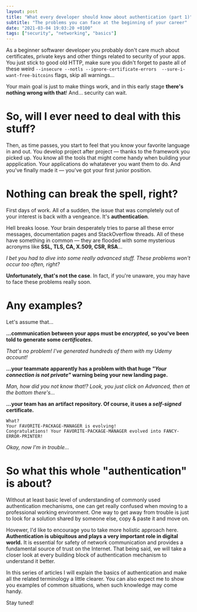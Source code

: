 ```yaml
---
layout: post
title: "What every developer should know about authentication (part 1)"
subtitle: "The problems you can face at the beginning of your career"
date: "2021-03-04 19:03:20 +0100"
tags: ["security", "networking", "basics"]
---
```


As a beginner softwarer developer you probably don't care much about
certificates, private keys and other things related to security of your apps.
You just stick to good old HTTP, make sure you didn't forget to paste all of
these weird `--insecure --notls --ignore-certificate-errors 
--sure-i-want-free-bitcoins` flags, skip all warnings...

Your main goal is just to make things work, and in this early stage **there's
nothing wrong with that**! And... security can wait.

# So, will I ever need to deal with this stuff?

Then, as time passes, you start to feel that you know your favorite language in
and out. You develop project after project — thanks to the framework you picked
up. You know all the tools that might come handy when building your
appplication. Your applications do whatatever you want them to do. And you've 
finally made it — you've got your first junior position.

# Nothing can break the spell, right?
First days of work. All of a sudden, the issue that was completely out of your 
interest is back with a vengeance. It's **authentication**.

Hell breaks loose. Your brain desperately tries to parse all these error
messages, documentation pages and StackOverflow threads. All of these have
something in common — they are flooded with some mysterious acronyms like **SSL,
TLS, CA, X.509, CSR, RSA**...

*I bet you had to dive into some really advanced stuff. These problems won't
occur too often, right?*

**Unfortunately, that's not the case**. In fact, if you're unaware, you may
have to face these problems really soon.  

# Any examples?

Let's assume that...

**...communication between your apps must be *encrypted*, so you've been told to
generate some *certificates*.**

*That's no problem! I've generated hundreds of them with my Udemy account!*

**...your teammate apparently has a problem with that huge *"Your connection is
not private"* warning being your new landing page.**

*Man, how did you not know that!? Look, you just click on Advanced, then at
the bottom there's...*

**...your team has an artifact repository. Of course, it uses a *self-signed*
certificate.**

`What?`  
`Your FAVORITE-PACKAGE-MANAGER is evolving!`  
`Congratulations! Your FAVORITE-PACKAGE-MANAGER evolved into
FANCY-ERROR-PRINTER!`

*Okay, now I'm in trouble...*

# So what this whole "authentication" is about?

Without at least basic level of understanding of commonly used authentication
mechanisms, one can get really confused when moving to a professional working
environment. One way to get away from trouble is just to look for a solution
shared by someone else, copy & paste it and move on.  

Hovewer, I'd like to encourage you to take more holistic approach here.
**Authentication is ubiquitous and plays a very important role in digital
world.** It is essential for safety of network communication and provides a
fundamental source of trust on the Internet. That being said, we will take a 
closer look at every building block of authentication mechanism to understand 
it better.

In this series of articles I will explain the basics of authentication and make
all the related terminology a little clearer. You can also expect me to show 
you examples of common situations, when such knowledge may come handy.

Stay tuned!
